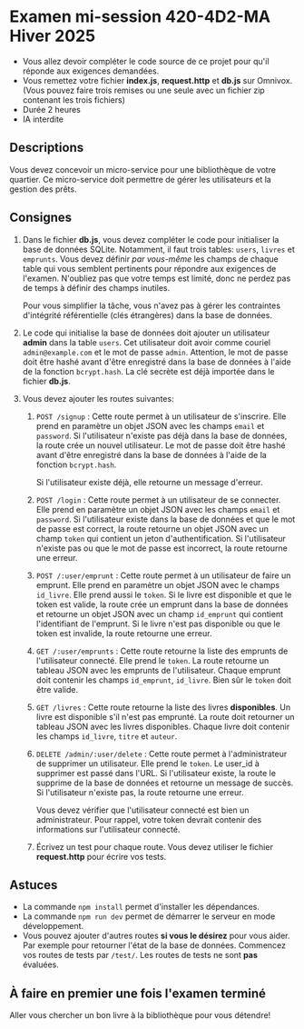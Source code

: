 # Examen mi-session 420-4D2-MA Hiver 2025

- Vous allez devoir compléter le code source de ce projet pour qu'il réponde aux
  exigences demandées.
- Vous remettez votre fichier **index.js**, **request.http** et **db.js** sur Omnivox. (Vous pouvez faire
  trois remises ou une seule avec un fichier zip contenant les trois fichiers)
- Durée 2 heures
- IA interdite

## Descriptions

Vous devez concevoir un micro-service pour une bibliothèque de votre quartier.
Ce micro-service doit permettre de gérer les utilisateurs et la gestion des
prêts.

## Consignes

1. Dans le fichier **db.js**, vous devez compléter le code pour initialiser la
   base de données SQLite. Notamment, il faut trois tables: `users`, `livres` et
   `emprunts`. Vous devez définir _par vous-même_ les champs de chaque table qui vous
   semblent pertinents pour répondre aux exigences de l'examen. N'oubliez pas que votre
   temps est limité, donc ne perdez pas de temps à définir des champs inutiles.

   Pour vous simplifier la tâche, vous n'avez pas à gérer les contraintes d'intégrité
   référentielle (clés étrangères) dans la base de données.

2. Le code qui initialise la base de données doit ajouter un utilisateur **admin** dans la
   table `users`. Cet utilisateur doit avoir comme couriel `admin@example.com` et le mot de passe
   `admin`. Attention, le mot de passe doit être hashé avant d'être enregistré dans la base de
   données à l'aide de la fonction `bcrypt.hash`. La clé secrète est déjà importée dans le fichier
   **db.js**.

3. Vous devez ajouter les routes suivantes:

   1. `POST /signup` : Cette route permet à un utilisateur de s'inscrire. Elle
      prend en paramètre un objet JSON avec les champs `email` et `password`.
      Si l'utilisateur n'existe pas déjà dans la base de données, la route crée
      un nouvel utilisateur. Le mot de passe doit être hashé avant d'être
      enregistré dans la base de données à l'aide de la fonction `bcrypt.hash`.

      Si l'utilisateur existe déjà, elle retourne un message d'erreur.

   2. `POST /login` : Cette route permet à un utilisateur de se connecter. Elle prend en
      paramètre un objet JSON avec les champs `email` et `password`. Si l'utilisateur
      existe dans la base de données et que le mot de passe est correct, la route retourne
      un objet JSON avec un champ `token` qui contient un jeton d'authentification. Si
      l'utilisateur n'existe pas ou que le mot de passe est incorrect, la route retourne
      une erreur.

   3. `POST /:user/emprunt` : Cette route permet à un utilisateur de faire un
      emprunt. Elle prend en paramètre un objet JSON avec le champs
      `id_livre`. Elle prend aussi le `token`. Si le livre est disponible et
      que le token est valide, la route crée un emprunt dans la base de
      données et retourne un objet JSON avec un champ `id_emprunt` qui contient
      l'identifiant de l'emprunt. Si le livre n'est pas disponible ou que le
      token est invalide, la route retourne une erreur.

   4. `GET /:user/emprunts` : Cette route retourne la liste des emprunts de
      l'utilisateur connecté. Elle prend le `token`. La route
      retourne un tableau JSON avec les emprunts de l'utilisateur. Chaque
      emprunt doit contenir les champs `id_emprunt`, `id_livre`. Bien sûr le `token` doit être valide.

   5. `GET /livres` : Cette route retourne la liste des livres **disponibles**. Un livre est
      disponible s'il n'est pas emprunté. La route doit retourner un tableau JSON avec
      les livres disponibles. Chaque livre doit contenir les champs `id_livre`, `titre` et
      `auteur`.

   6. `DELETE /admin/:user/delete` : Cette route permet à l'administrateur de
      supprimer un utilisateur. Elle prend le `token`. Le user_id à supprimer est passé
      dans l'URL. Si l'utilisateur existe, la route le supprime de la base de
      données et retourne un message de succès. Si l'utilisateur n'existe pas,
      la route retourne une erreur.

      Vous devez vérifier que l'utilisateur connecté est bien un
      administrateur. Pour rappel, votre token devrait contenir des
      informations sur l'utilisateur connecté.

   7. Écrivez un test pour chaque route. Vous devez utiliser le fichier
      **request.http** pour écrire vos tests.

## Astuces

- La commande `npm install` permet d'installer les dépendances.
- La commande `npm run dev` permet de démarrer le serveur en mode développement.
- Vous pouvez ajouter d'autres routes **si vous le désirez** pour vous aider. Par
  exemple pour retourner l'état de la base de données. Commencez vos routes de
  tests par `/test/`. Les routes de tests ne sont **pas** évaluées.

## À faire en premier une fois l'examen terminé

Aller vous chercher un bon livre à la bibliothèque pour vous détendre!
